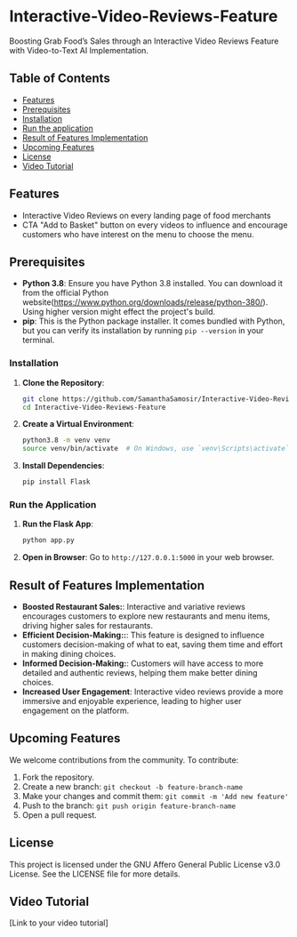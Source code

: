 # Interactive-Video-Reviews-Feature
Boosting Grab Food’s Sales through an Interactive Video Reviews Feature with Video-to-Text AI Implementation.

## Table of Contents
- [Features](#features)
- [Prerequisites](#prerequisites)
- [Installation](#Installation)
- [Run the application](#runtheapplication)
- [Result of Features Implementation](#resultoffeaturesimplementation)
- [Upcoming Features](#upcomingfeatures)
- [License](#license)
- [Video Tutorial](#videotutorial)

## Features
- Interactive Video Reviews on every landing page of food merchants
- CTA "Add to Basket" button on every videos to influence and encourage customers who have interest on the menu to choose the menu.

## Prerequisites
- **Python 3.8**: Ensure you have Python 3.8 installed. You can download it from the official Python website(https://www.python.org/downloads/release/python-380/). Using higher version might effect the project's build.
- **pip**: This is the Python package installer. It comes bundled with Python, but you can verify its installation by running `pip --version` in your terminal.

### Installation
1. **Clone the Repository**:
    ```bash
    git clone https://github.com/SamanthaSamosir/Interactive-Video-Reviews-Feature.git
    cd Interactive-Video-Reviews-Feature
    ```
2. **Create a Virtual Environment**:
    ```bash
    python3.8 -m venv venv
    source venv/bin/activate  # On Windows, use `venv\Scripts\activate`
    ```
3. **Install Dependencies**:
    ```bash
    pip install Flask
    ```

### Run the Application
1. **Run the Flask App**:
    ```bash
    python app.py
    ```
2. **Open in Browser**: Go to `http://127.0.0.1:5000` in your web browser.


## Result of Features Implementation
- **Boosted Restaurant Sales:**: Interactive and variative reviews encourages customers to explore new restaurants and menu items, driving higher sales for restaurants.
- **Efficient Decision-Making::**: This feature is designed to influence customers decision-making of what to eat, saving them time and effort in making dining choices.
- **Informed Decision-Making:**: Customers will have access to more detailed and authentic reviews, helping them make better dining choices.
- **Increased User Engagement**: Interactive video reviews provide a more immersive and enjoyable experience, leading to higher user engagement on the platform.

## Upcoming Features
We welcome contributions from the community. To contribute:
1. Fork the repository.
2. Create a new branch: `git checkout -b feature-branch-name`
3. Make your changes and commit them: `git commit -m 'Add new feature'`
4. Push to the branch: `git push origin feature-branch-name`
5. Open a pull request.

## License
This project is licensed under the GNU Affero General Public License v3.0 License. See the LICENSE file for more details.

## Video Tutorial
[Link to your video tutorial]

